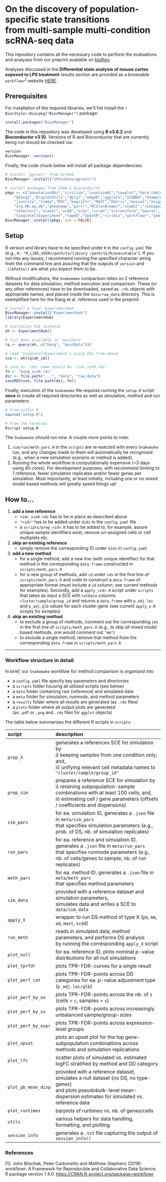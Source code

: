 # On the discovery of population-specific state transitions <br> from multi-sample multi-condition scRNA-seq data

This repository contains all the necessary code to perform the evaluations and analyses from our preprint available on [bioRxiv](https://www.biorxiv.org/content/10.1101/713412v1).

Analyses discussed in the **Differential state analysis of mouse cortex exposed to LPS treatment** results section are provided as a browsable `workflowr`<sup>[1](#f1)</sup> website [HERE](http://htmlpreview.github.io/?https://github.com/HelenaLC/muscat-comparison/blob/master/MAGL/docs/index.html).

## Prerequisites

For installation of the required libraries, we'll fist install the `r BiocStyle::Biocpkg("BiocManager")` package:

```r
install.packages("BiocManager")
```

The code in this repository was developed using **R v3.6.2** and **Bioconductor v3.10**. Versions of R and Bioconductor that are currently being run should be checked via:

```r
version
BiocManager::version()
```

Finally, the code chunk below will install all package dependencies:

```r
# install 'ggrastr' from GitHub
BiocManager::install("VPetukhov/ggrastr")

# install packages from CRAN & Bioconductor
pkgs <- c("AnnotationDbi","circlize","countsimQC","cowplot","data.table",
    "DESeq2","DropletUtils","dplyr","edgeR","ggplot2","iCOBRA","kSamples",
    "jsonlite","limma","M3C","magrittr","MAST","Matrix","muscat","msigdbr",
    "org.Mm.eg.db","pheatmap","purrr","RColorBrewer","readxl","reshape2",
    "S4Vectors","scater","scDD","scds","scran","sctransform","Seurat",
    "SingleCellExperiment","topGO","UpSetR","viridis","workflowr","yaml")
BiocManager::install(pkgs, ask = FALSE)
```

## Setup

R version and library have to be specified under `R` in the `config.yaml` file (e.g., `R: "R_LIBS_USER=/path/to/library /path/to/R/executable"`). If you run into any issues, I recommend running the specified character string from the command line and assuring that the outputs of `version` and `.libPaths()` are what you expect them to be.

Without modifications, the `Snakemake` comparison relies on 2 reference datasets for data simulation, method execution and comparison. These (or any other references) have to be downloaded, saved as `.rds` objects with appropriate names, and placed inside the `data/raw_data` directory. This is exemplified here for the Kang et al. reference used in the preprint:

```r
# install & load 'ExperimentHub'
BiocManager::install("ExperimentHub")
library(ExperimentHub)

# initialize hub instance
eh <- ExperimentHub()

# list data available in 'muscData'
(q <- query(eh, c("Kang", "muscData")))

# load 'SingleCellExperiment's using IDs from above
sce <- eh[[q$ah_id]]

# save as .rds; name should be '<id>_sce0.rds'
fn <- "kang_sce0.rds"
dir <- file.path("...", "data", "raw_data")
saveRDS(sce, file.path(dir, fn))
```

Finally, execution of the `Snakemake` file requires running the `setup.R` script **once** to create all required directories as well as simulation, method and run parameters:

```r
# from within R
source("setup.R")

# from the terminal
Rscript setup.R
```

The `Snakemake` should run now. A couple more points to note:

1. `sim/run/meth_pars.R` in the `scripts` are re-exected with every `Snakemake` run, and any changes made to them will automatically be recognized (e.g., when a new simulation scenario or method is added).
1. Running the whole workflow is computationally expensive (~3 days using 40 cores). For development purposes, with recommend limiting to 1 reference, fewer simulation replicates and/or fewer genes per simulation. Most importantly, at least initially, including one or no mixed model based methods will greatly speed things up!

## How to...

1. **add a new reference**
    * `<id>_sce0.rds` has to be in place as described above
    * `"<id>"` has to be added under `dids` in the `config.yaml` file
    * a `scripts/prep_<id>.R` has to be added to, for example, assure unique sample identifiers exist, remove un-assigned cells or cell multiplets etc.
1. **skip an existing reference**
    * simply remove the corresponding ID under `dids` in `config.yaml`
1. **add a new method**
    * for a single method, add a new line (with unique identifier) for that method in the corresponding `data.frame` constructed in `scripts/meth_pars.R`
    * for a new group of methods, add `id` under `ids` in the first line of `scripts/meth_pars.R` and code to construct a `data.frame` of appropriate format (must include a `id` column; see current methods for examples). Secondly, add a `apply_<id>.R` script under `scripts` that takes as input a SCE with `colData` columns `cluster/sample/group_id` and returns a `data.frame` with `p_adj.loc` and `p_adj.glb` values for each cluster-gene (see current `apply_x.R` scripts for exmples)
1. **skip an existing method**
    * to exclude a group of methods, comment out the corresponding `ids` in the first line of `scripts/meth_pars.R` (e.g., to skip all mixed model based methods, one would comment out `"mm"`)
    * to exclude a single method, remove that method from the corresponding `data.frame` in `scripts/meth_pars.R`

***

### Workflow structure in detail

In brief, our `Snakemake` workflow for method comparison is organized into

- a `config.yaml` file specify key parameters and directories
- a `scripts` folder housing all utilized scripts (see below)
- a `data` folder containing raw (reference) and simulated data
- a `meta` folder for simulation, runmode, and method parameters
- a `results` folder where all results are generated (as `.rds` files)
- a `plots` folder where all output plots are generated  
(as `.pdf` or `.png` and `.rds` files for `ggplot` objects)

The table below summarizes the different R scripts in `scripts`:

script      | description 
:-----------|:-----------------------------------------------
`prep_X`    | generates a references SCE for simulation by<br>i) keeping samples from one condition only; and,<br>ii) unifying relevant cell metadata names to `"cluster/sample/group_id"`
`prep_sim` | prepares a reference SCE for simulation by<br>i) retaining subpopulation-sample combinations with at least 100 cells; and,<br>ii) estimating cell / gene parameters (offsets / coefficients and dispersions)
`sim_pars`  | for ea. simulation ID, generates a `.json` file in `meta/sim_pars`<br>that specifies simulation parameters (e.g., prob. of DS, nb. of simulation replicates)
`run_pars`  | for ea. reference and simulation ID, generates a `.json` file in `meta/run_pars`<br>that specifies runmode parameters (e.g., nb. of cells/genes to sample, nb. of run replicates) 
`meth_pars` | for ea. method ID, generates a `.json` file in `meta/meth_pars`<br>that specifies method parameters
`sim_data`  | provided with a reference dataset and simulation parameters,<br>simulates data and writes a SCE to `data/sim_data`
`apply_X`   | wrapper to run DS method of type X (`pb`, `mm`, `ad`, `mast`, `scdd`)
`run_meth`  | reads in simulated data, method parameters, and performs DS analysis<br>by running the corresponding `apply_X` script
`plot_null` | for ea. reference ID, plots nominal p-value distributions for all null simulations
`plot_tprfdr`       | plots TPR-FDR-curves for a single result
`plot_perf_cat`     | plots TPR-FDR-points across DD categories for ea. p-value adjustment type (`p_adj.loc/glb`)
`plot_perf_by_nx`   | plots TPR-FDR-points across the nb. of `x` (cells = `c`, samples = `s`)
`plot_perf_by_xs`   | plots TPR-FDR-points across increasingly unbalanced sample/group-sizes
`plot_perf_by_expr` | plots TPR-FDR-points across expression-level groups
`plot_upset`        | plots an upset plot for the top gene-subpopulation combinations across methods and simulation replications
`plot_lfc`          | scatter plots of simulated vs. estimated logFC stratified by method and DD category
`plot_pb_mean_disp` | provided with a reference dataset, simulates a null dataset (no DS, no type-genes)<br>and plots pseudobulk-level mean-dispersion estimates for simulated vs. reference data
`plot_runtimes`     | barplots of runtimes vs. nb. of genes/cells
`utils`     | various helpers for data handling, formatting, and plotting
`session_info` | generates a `.txt` file capturing the output of `session_info()`

### References

<a name="f1">[1]</a>:
John Blischak, Peter Carbonetto and Matthew Stephens (2019).  
workflowr: A Framework for Reproducible and Collaborative Data Science.  
R package version 1.4.0. https://CRAN.R-project.org/package=workflowr